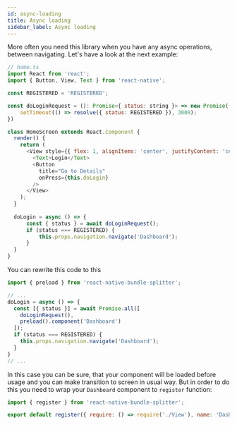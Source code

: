 ```yaml
---
id: async-loading
title: Async loading
sidebar_label: Async loading
---
```


More often you need this library when you have any async operations, between navigating. Let's have a look at the next example:

```js
// home.ts
import React from 'react';
import { Button, View, Text } from 'react-native';

const REGISTERED = 'REGISTERED';

const doLoginRequest = (): Promise<{ status: string }> => new Promise((resolve) => {
    setTimeout(() => resolve({ status: REGISTERED }), 3000);
})

class HomeScreen extends React.Component {
  render() {
    return (
      <View style={{ flex: 1, alignItems: 'center', justifyContent: 'center' }}>
        <Text>Login</Text>
        <Button
          title="Go to Details"
          onPress={this.doLogin}
        />
      </View>
    );
  }
  
  doLogin = async () => {
      const { status } = await doLoginRequest();
      if (status === REGISTERED) {
          this.props.navigation.navigate('Dashboard');
      }
  }
}
```

You can rewrite this code to this

```js
import { preload } from 'react-native-bundle-splitter';

// ...
doLogin = async () => {
  const [{ status }] = await Promise.all([
    doLoginRequest(),
    preload().component('Dashboard')
  ]);
  if (status === REGISTERED) {
    this.props.navigation.navigate('Dashboard');
  }
}
// ...
```

In this case you can be sure, that your component will be loaded before usage and you can make transition to screen in usual way. But in order to do this you need to wrap your `Dashboard` component to `register` function:

```js
import { register } from 'react-native-bundle-splitter';

export default register({ require: () => require('./View'), name: 'Dashboard' });
```